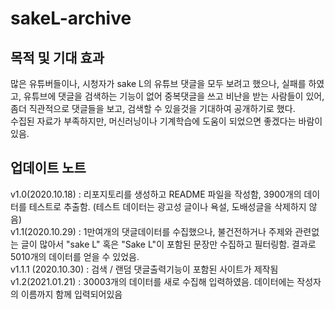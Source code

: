 # sakeL-archive

## 목적 및 기대 효과
많은 유튜버들이나, 시청자가 sake L의 유튜브 댓글을 모두 보려고 했으나, 실패를 하였고, 유튜브에 댓글을 검색하는 기능이 없어 중복댓글을 쓰고 비난을 받는 사람들이 있어, 좀더 직관적으로 댓글들을 보고, 검색할 수 있을것을 기대하여 공개하기로 했다.<br>
수집된 자료가 부족하지만, 머신러닝이나 기계학습에 도움이 되었으면 좋겠다는 바람이 있음. 
## 업데이트 노트
v1.0(2020.10.18) : 리포지토리를 생성하고 README 파일을 작성함, 3900개의 데이터를 테스트로 추출함. (테스트 데이터는 광고성 글이나 욕설, 도배성글을 삭제하지 않음)<br>
v1.1(2020.10.29) : 1만여개의 댓글데이터를 수집했으나, 불건전하거나 주제와 관련없는 글이 많아서 "sake L" 혹은 "Sake L"이 포함된 문장만 수집하고 필터링함. 결과로 5010개의 데이터를 얻을 수 있었음.<br>
v1.1.1 (2020.10.30) : 검색 / 랜덤 댓글출력기능이 포함된 사이트가 제작됨<br/>
v1.2(2021.01.21) : 30003개의 데이터를 새로 수집해 입력하였음. 데이터에는 작성자의 이름까지 함께 입력되어있음
